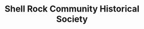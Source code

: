 ---
layout: repo
title: "Shell Rock Community Historical Society"
id: 12170
permalink: repos/12170/
---